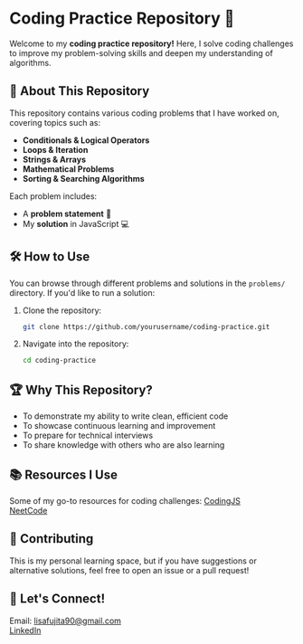 # Coding Practice Repository 🎯

Welcome to my **coding practice repository!** Here, I solve coding challenges to improve my problem-solving skills and deepen my understanding of algorithms.

## 📌 About This Repository

This repository contains various coding problems that I have worked on, covering topics such as:

- **Conditionals & Logical Operators**
- **Loops & Iteration**
- **Strings & Arrays**
- **Mathematical Problems**
- **Sorting & Searching Algorithms**

Each problem includes:

- A **problem statement** 📜
- My **solution** in JavaScript 💻

## 🛠️ How to Use

You can browse through different problems and solutions in the `problems/` directory. If you'd like to run a solution:

1. Clone the repository:
   ```bash
   git clone https://github.com/yourusername/coding-practice.git
   ```
2. Navigate into the repository:

   ```bash
   cd coding-practice
   ```

## 🏆 Why This Repository?

- To demonstrate my ability to write clean, efficient code
- To showcase continuous learning and improvement
- To prepare for technical interviews
- To share knowledge with others who are also learning

## 📚 Resources I Use

Some of my go-to resources for coding challenges:
[CodingJS](https://the-winter.github.io/codingjs/) <br>
[NeetCode](https://neetcode.io/) <br>

## 🤝 Contributing

This is my personal learning space, but if you have suggestions or alternative solutions, feel free to open an issue or a pull request!

## 🚀 Let's Connect!

Email: lisafujita90@gmail.com <br>
[LinkedIn](https://www.linkedin.com/in/lisa-fujita/)
